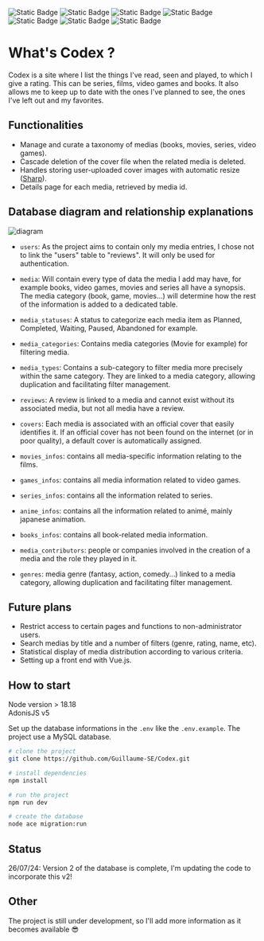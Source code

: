 ![Static Badge](https://img.shields.io/badge/html-FD501A?style=for-the-badge&logo=html5&logoColor=white)
![Static Badge](https://img.shields.io/badge/css-306AF1?style=for-the-badge&logo=css3&logoColor=white)
![Static Badge](https://img.shields.io/badge/javascript-EFD81B?style=for-the-badge&logo=javascript&logoColor=black)
![Static Badge](https://img.shields.io/badge/typescript-387CC8?style=for-the-badge&logo=typescript&logoColor=white)
![Static Badge](https://img.shields.io/badge/node.js-6DA55F?style=for-the-badge&logo=node.js&logoColor=white)
![Static Badge](https://img.shields.io/badge/adonis-4031A9?style=for-the-badge&logo=adonisjs&logoColor=white)
![Static Badge](https://img.shields.io/badge/MySQL-F29111?style=for-the-badge&logo=mysql&logoColor=marine)

# What's Codex ?

Codex is a site where I list the things I've read, seen and played, to which I give a rating.
This can be series, films, video games and books.
It also allows me to keep up to date with the ones I've planned to see, the ones I've left out and my favorites.

## Functionalities

- Manage and curate a taxonomy of medias (books, movies, series, video games).
- Cascade deletion of the cover file when the related media is deleted.
- Handles storing user-uploaded cover images with automatic resize ([Sharp](https://sharp.pixelplumbing.com/)).
- Details page for each media, retrieved by media id.

## Database diagram and relationship explanations  

![diagram](https://github.com/user-attachments/assets/a71f22b9-907c-45ac-b73e-d1036bfbff8b)



- `users`: As the project aims to contain only my media entries, I chose not to link the "users" table to "reviews". It will only be used for authentication.

- `media`: Will contain every type of data the media I add may have, for example books, video games, movies and series all have a synopsis.  
  The media category (book, game, movies...) will determine how the rest of the information is added to a dedicated table.

- `media_statuses`: A status to categorize each media item as Planned, Completed, Waiting, Paused, Abandoned for example.

- `media_categories`: Contains media categories (Movie for example) for filtering media.

- `media_types`: Contains a sub-category to filter media more precisely within the same category. They are linked to a media category, allowing duplication and facilitating filter management.

- `reviews`: A review is linked to a media and cannot exist without its associated media, but not all media have a review.

- `covers`: Each media is associated with an official cover that easily identifies it. If an official cover has not been found on the internet (or in poor quality), a default cover is automatically assigned.

- `movies_infos`: contains all media-specific information relating to the films.

- `games_infos`: contains all media information related to video games.

- `series_infos`: contains all the information related to series.

- `anime_infos`: contains all the information related to animé, mainly japanese animation.

- `books_infos`: contains all book-related media information.

- `media_contributors`: people or companies involved in the creation of a media and the role they played in it.

- `genres`: media genre (fantasy, action, comedy...) linked to a media category, allowing duplication and facilitating filter management.

## Future plans

- Restrict access to certain pages and functions to non-administrator users.
- Search medias by title and a number of filters (genre, rating, name, etc).
- Statistical display of media distribution according to various criteria.
- Setting up a front end with Vue.js.

## How to start

Node version > 18.18  
AdonisJS v5

Set up the database informations in the `.env` like the `.env.example`. The project use a MySQL database.

```bash
# clone the project
git clone https://github.com/Guillaume-SE/Codex.git

# install dependencies
npm install

# run the project
npm run dev

# create the database
node ace migration:run
```

## Status
26/07/24: Version 2 of the database is complete, I'm updating the code to incorporate this v2!  

## Other

The project is still under development, so I'll add more information as it becomes available :sunglasses:

